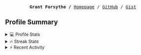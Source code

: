 <p><pre align="center"><strong>Grant Forsythe /</strong> <a href="https://www.grantwforsythe.com/">Homepage</a> / <a href="https://github.com/grantwforsythe">GitHub</a> / <a href="https://gist.github.com/grantwforsythe">Gist</a></pre></p>
 
<h2 align="left">Profile Summary</h2>
<details>
    <summary>💻 Profile Stats</summary>
    <div align="center">
        <img alt="GitHub stats" src="https://github-readme-stats.vercel.app/api?username=grantwforsythe&count_private=true&show_icons=true&hide=stars&border_radius=7&include_all_commits=true&hide_rank=true&custom_title=Grant%27s%20GitHub%20Stats">
        <img alt="Top languages" src="https://github-readme-stats.vercel.app/api/top-langs/?username=grantwforsythe&hide=jupyter+notebook,vim+script&layout=compact&langs_count=6">
    </div>
    <p style="font-size: 11px;" align="center">
        <strong>Note:</strong> Top languages is only a metric of the languages my public code consists of and doesn't reflect experience or skill level.
    </p>
</details>

<details>
    <summary>🔥 Streak Stats</summary>
        <div align="center">
            <img alt="Streak stats" src="https://github-readme-streak-stats.herokuapp.com/?user=grantwforsythe">
        </div>
</details>

 <details>
    <summary>⚡ Recent Activity</summary>
    
  <!--START_SECTION:activity-->
1. 💪 Opened PR [#608](https://github.com/sql-formatter-org/sql-formatter/pull/608) in [sql-formatter-org/sql-formatter](https://github.com/sql-formatter-org/sql-formatter)
2. ❌ Closed PR [#607](https://github.com/sql-formatter-org/sql-formatter/pull/607) in [sql-formatter-org/sql-formatter](https://github.com/sql-formatter-org/sql-formatter)
3. 🗣 Commented on [#607](https://github.com/sql-formatter-org/sql-formatter/issues/607) in [sql-formatter-org/sql-formatter](https://github.com/sql-formatter-org/sql-formatter)
4. 💪 Opened PR [#607](https://github.com/sql-formatter-org/sql-formatter/pull/607) in [sql-formatter-org/sql-formatter](https://github.com/sql-formatter-org/sql-formatter)
5. 🎉 Merged PR [#4](https://github.com/grantwforsythe/wsbpickz/pull/4) in [grantwforsythe/wsbpickz](https://github.com/grantwforsythe/wsbpickz)
  <!--END_SECTION:activity-->
    
 </details>
